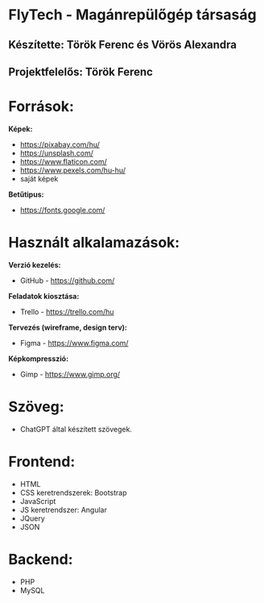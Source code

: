 # FlyTech - Magánrepülőgép társaság


## Készítette: Török Ferenc és Vörös Alexandra
## Projektfelelős: Török Ferenc
# Források: 
__Képek:__
- https://pixabay.com/hu/
- https://unsplash.com/
- https://www.flaticon.com/
- https://www.pexels.com/hu-hu/
- saját képek <br>

__Betűtipus:__
- https://fonts.google.com/

# Használt alkalamazások: 
__Verzió kezelés:__
- GitHub - https://github.com/ <br>

__Feladatok kiosztása:__
- Trello - https://trello.com/hu <br>

__Tervezés (wireframe, design terv):__
- Figma - https://www.figma.com/<br>

__Képkompresszió:__
- Gimp - https://www.gimp.org/<br>

# Szöveg: 
- ChatGPT által készített szövegek. 
# Frontend:
- HTML
- CSS keretrendszerek: Bootstrap
- JavaScript
- JS keretrendszer: Angular
- JQuery
- JSON

# Backend:
- PHP
- MySQL